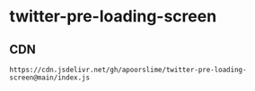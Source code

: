 # twitter-pre-loading-screen

## CDN
```
https://cdn.jsdelivr.net/gh/apoorslime/twitter-pre-loading-screen@main/index.js
```
